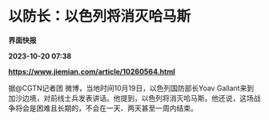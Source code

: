 # 以防长：以色列将消灭哈马斯
**界面快报**

**2023-10-20 07:38**

**https://www.jiemian.com/article/10260564.html**

据@CGTN记者团 微博，当地时间10月19日，以色列国防部长Yoav Gallant来到加沙边境，对前线士兵发表讲话。他提到，以色列将消灭哈马斯。他还说，这场战争将会是困难且长期的，不会在一天、两天甚至一周内结束。